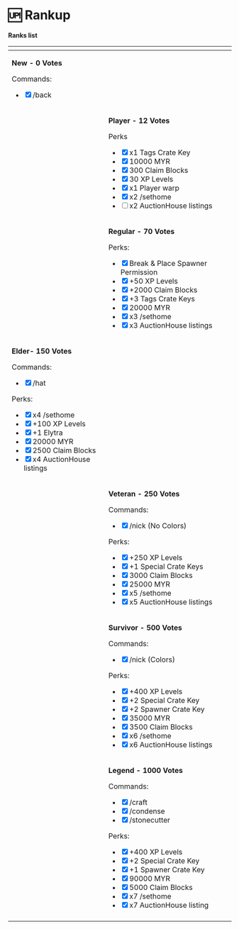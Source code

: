 # 🆙 Rankup

**Ranks list**

<table data-view="cards"><thead><tr><th></th><th></th><th></th></tr></thead><tbody><tr><td><p></p><p><strong>New - 0 Votes</strong></p><p>Commands:</p><ul class="contains-task-list"><li><input type="checkbox" checked>/back</li></ul></td><td></td><td></td></tr><tr><td></td><td><p><strong>Player - 12 Votes</strong></p><p>Perks</p><ul class="contains-task-list"><li><input type="checkbox" checked>x1 Tags Crate Key</li><li><input type="checkbox" checked>10000 MYR</li><li><input type="checkbox" checked>300 Claim Blocks</li><li><input type="checkbox" checked>30 XP Levels </li><li><input type="checkbox" checked>x1 Player warp</li><li><input type="checkbox" checked>x2 /sethome</li><li><input type="checkbox">x2 AuctionHouse listings</li></ul></td><td></td></tr><tr><td></td><td><p><strong>Regular - 70 Votes</strong></p><p>Perks:</p><ul class="contains-task-list"><li><input type="checkbox" checked>Break &#x26; Place Spawner Permission</li><li><input type="checkbox" checked>+50 XP Levels</li><li><input type="checkbox" checked>+2000 Claim Blocks</li><li><input type="checkbox" checked>+3 Tags Crate Keys</li><li><input type="checkbox" checked>20000 MYR</li><li><input type="checkbox" checked>x3 /sethome</li><li><input type="checkbox" checked>x3 AuctionHouse listings</li></ul></td><td></td></tr><tr><td><p></p><p><strong>Elder- 150 Votes</strong></p><p>Commands:</p><ul class="contains-task-list"><li><input type="checkbox" checked>/hat</li></ul><p>Perks:</p><ul class="contains-task-list"><li><input type="checkbox" checked>x4 /sethome</li><li><input type="checkbox" checked>+100 XP Levels</li><li><input type="checkbox" checked>+1 Elytra</li><li><input type="checkbox" checked>20000 MYR</li><li><input type="checkbox" checked>2500 Claim Blocks</li><li><input type="checkbox" checked>x4 AuctionHouse listings</li></ul></td><td></td><td></td></tr><tr><td></td><td><p><strong>Veteran - 250 Votes</strong></p><p>Commands:</p><ul class="contains-task-list"><li><input type="checkbox" checked>/nick (No Colors)</li></ul><p>Perks:</p><ul class="contains-task-list"><li><input type="checkbox" checked>+250 XP Levels</li><li><input type="checkbox" checked>+1 Special Crate Keys</li><li><input type="checkbox" checked>3000 Claim Blocks</li><li><input type="checkbox" checked>25000 MYR</li><li><input type="checkbox" checked>x5 /sethome</li><li><input type="checkbox" checked>x5 AuctionHouse listings</li></ul><p></p></td><td></td></tr><tr><td></td><td><p><strong>Survivor - 500 Votes</strong></p><p>Commands:</p><ul class="contains-task-list"><li><input type="checkbox" checked>/nick (Colors)</li></ul><p>Perks:</p><ul class="contains-task-list"><li><input type="checkbox" checked>+400 XP Levels</li><li><input type="checkbox" checked>+2 Special Crate Key</li><li><input type="checkbox" checked>+2 Spawner Crate Key</li><li><input type="checkbox" checked>35000 MYR</li><li><input type="checkbox" checked>3500 Claim Blocks</li><li><input type="checkbox" checked>x6 /sethome</li><li><input type="checkbox" checked>x6 AuctionHouse listings</li></ul></td><td></td></tr><tr><td></td><td><p><strong>Legend - 1000 Votes</strong></p><p>Commands:</p><ul class="contains-task-list"><li><input type="checkbox" checked>/craft</li><li><input type="checkbox" checked>/condense</li><li><input type="checkbox" checked>/stonecutter</li></ul><p>Perks:</p><ul class="contains-task-list"><li><input type="checkbox" checked>+400 XP Levels</li><li><input type="checkbox" checked>+2 Special Crate Key</li><li><input type="checkbox" checked>+1 Spawner Crate Key</li><li><input type="checkbox" checked>90000 MYR</li><li><input type="checkbox" checked>5000 Claim Blocks</li><li><input type="checkbox" checked>x7 /sethome</li><li><input type="checkbox" checked>x7 AuctionHouse listing</li></ul></td><td></td></tr><tr><td></td><td></td><td></td></tr></tbody></table>
